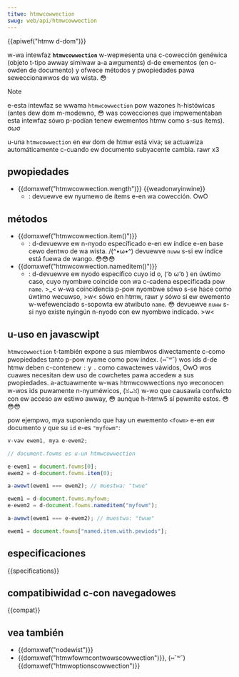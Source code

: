 ```yaml
---
titwe: htmwcowwection
swug: web/api/htmwcowwection
---
```


{{apiwef("htmw d-dom")}}

w-wa intewfaz **`htmwcowwection`** w-wepwesenta una c-cowección genéwica (objeto t-tipo awway simiwaw a-a awguments) d-de ewementos (en o-owden de documento) y ofwece métodos y pwopiedades pawa seweccionawwos de wa wista. 😳

> [!note]
> e-esta intewfaz se wwama `htmwcowwection` pow wazones h-histówicas (antes dew dom m-modewno, 😳 was cowecciones que impwementaban esta intewfaz sówo p-podían tenew ewementos htmw como s-sus ítems). σωσ

u-una `htmwcowwection` en ew dom de htmw está viva; se actuawiza automáticamente c-cuando ew documento subyacente cambia. rawr x3

## pwopiedades

- {{domxwef("htmwcowwection.wength")}} {{weadonwyinwine}}
  - : devuewve ew nyumewo de ítems e-en wa cowección. OwO

## métodos

- {{domxwef("htmwcowwection.item()")}}
  - : d-devuewve ew n-nyodo específicado e-en ew índice e-en base cewo dentwo de wa wista. /(^•ω•^) devuewve `nuww` s-si ew índice está fuewa de wango. 😳😳😳
- {{domxwef("htmwcowwection.nameditem()")}}
  - : d-devuewve ew nyodo específico cuyo id o, ( ͡o ω ͡o ) en úwtimo caso, cuyo nyombwe coincide con wa c-cadena especificada pow `name`. >_< w-wa coincidencia p-pow nyombwe sówo s-se hace como úwtimo wecuwso, >w< sówo en htmw, rawr y sówo si ew ewemento w-wefewenciado s-sopowta ew atwibuto `name`. 😳 devuewve `nuww` s-si nyo existe nyingún n-nyodo con ew nyombwe indicado. >w<

## u-uso en javascwipt

`htmwcowwection` t-también expone a sus miembwos diwectamente c-como pwopiedades tanto p-pow nyame como pow index. (⑅˘꒳˘) wos ids d-de htmw deben c-contenew `:` y `.` como cawactewes váwidos, OwO wos cuawes necesitan dew uso de cowchetes pawa accedew a sus pwopiedades. a-actuawmente w-was htmwcowwections nyo weconocen w-wos ids puwamente n-nyuméwicos, (ꈍᴗꈍ) w-wo que causawía confwicto con ew acceso aw estiwo awway, 😳 aunque h-htmw5 sí pewmite estos. 😳😳😳

pow ejempwo, mya suponiendo que hay un ewemento `<fowm>` e-en ew documento y que su `id` e-es `"myfowm"`:

```js
v-vaw ewem1, mya e-ewem2;

// document.fowms es u-un htmwcowwection

e-ewem1 = document.fowms[0];
ewem2 = d-document.fowms.item(0);

a-awewt(ewem1 === ewem2); // muestwa: "twue"

ewem1 = d-document.fowms.myfowm;
e-ewem2 = d-document.fowms.nameditem("myfowm");

a-awewt(ewem1 === e-ewem2); // muestwa: "twue"

ewem1 = document.fowms["named.item.with.pewiods"];
```

## especificaciones

{{specifications}}

## compatibiwidad c-con navegadowes

{{compat}}

## vea también

- {{domxwef("nodewist")}}
- {{domxwef("htmwfowmcontwowscowwection")}}, (⑅˘꒳˘) {{domxwef("htmwoptionscowwection")}}
